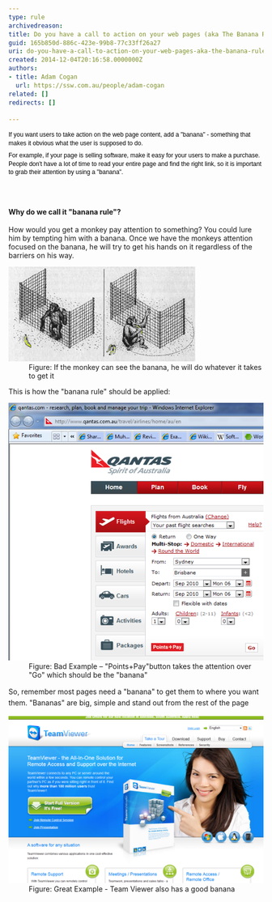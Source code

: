 ```yaml
---
type: rule
archivedreason: 
title: Do you have a call to action on your web pages (aka The Banana Rule)?
guid: 165b850d-886c-423e-99b8-77c33ff26a27
uri: do-you-have-a-call-to-action-on-your-web-pages-aka-the-banana-rule
created: 2014-12-04T20:16:58.0000000Z
authors:
- title: Adam Cogan
  url: https://ssw.com.au/people/adam-cogan
related: []
redirects: []

---
```



<p style="margin-top:7px;margin-bottom:7px;font-family:verdana, sans-serif;font-size:12px;line-height:1.4em;color:#000000;">If you want users to take action on the web page content, add a "banana" - something that makes it obvious what the user is supposed to do.</p><p style="margin-top:7px;margin-bottom:7px;font-family:verdana, sans-serif;font-size:12px;line-height:1.4em;color:#000000;">For example, if your page is selling software, make it easy for your users to make a purchase. People don't have a lot of time to read your entire page and find the right link, so it is important to grab their attention by using a "banana".​​</p>
<br><excerpt class='endintro'></excerpt><br>
<h4>Why do we call it "banana rule"?</h4><p>
                    How would you get a monkey pay attention to something? You could lure him by tempting
                    him with a banana. Once we have the monkeys attention focused on the banana, he
                    will try to get his hands on it regardless of the barriers on his way.</p><dl class="image"><dt><img src="banana.jpg" alt="Getting attention of monkey with banana" /></dt><dd>Figure: If the monkey can see the banana, he will do whatever it takes to get it</dd></dl><p>This is how the "banana rule" should be applied:</p><dl class="badImage"><dt><img src="BadBananaQantas.png" alt="Bad use of banana in Qantas.com.au" /></dt><dd>Figure: Bad Example – "Points+Pay"button takes the attention over "Go"​ which should be the "banana"</dd></dl><span style="line-height:1.6;">So, remember most pages need a "banana" to get them to where you want them. "Bananas" are big, simple and stand out from the rest of the page</span><dl class="goodImage"><dt><img src="BananaTeamviewer.png" alt="Good use of banana in Teamviewer.com" /></dt><dd>Figure: Great Example - Team Viewer also has a good banana</dd></dl>


